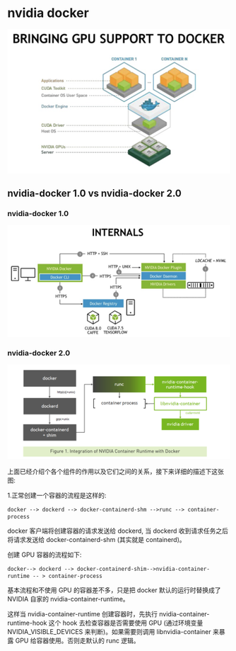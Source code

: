 # nvidia docker

![](pics/nvidia-docker.png)

## nvidia-docker 1.0 vs nvidia-docker 2.0

### nvidia-docker 1.0

![](pics/nvidia-docker-v1.0.png)

### nvidia-docker 2.0

![](pics/nvidia-docker-v2.0.png)

上面已经介绍个各个组件的作用以及它们之间的关系，接下来详细的描述下这张图:

1.正常创建一个容器的流程是这样的:

```
docker --> dockerd --> docker-containerd-shm -->runc --> container-process
```

docker 客户端将创建容器的请求发送给 dockerd, 当 dockerd 收到请求任务之后将请求发送给 docker-containerd-shm (其实就是 containerd)。

创建 GPU 容器的流程如下:

```
docker--> dockerd --> docker-containerd-shim-->nvidia-container-runtime -- > container-process
```

基本流程和不使用 GPU 的容器差不多，只是把 docker 默认的运行时替换成了 NVIDIA 自家的 nvidia-container-runtime。

这样当 nvidia-container-runtime 创建容器时，先执行 nvidia-container-runtime-hook 这个 hook 去检查容器是否需要使用 GPU (通过环境变量 NVIDIA_VISIBLE_DEVICES 来判断)。如果需要则调用 libnvidia-container 来暴露 GPU 给容器使用。否则走默认的 runc 逻辑。
